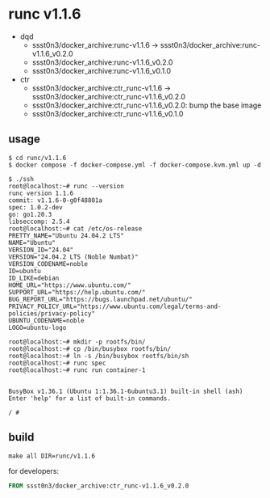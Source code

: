 # runc v1.1.6

* dqd
    * ssst0n3/docker_archive:runc-v1.1.6 -> ssst0n3/docker_archive:runc-v1.1.6_v0.2.0
    * ssst0n3/docker_archive:runc-v1.1.6_v0.2.0
    * ssst0n3/docker_archive:runc-v1.1.6_v0.1.0
* ctr
    * ssst0n3/docker_archive:ctr_runc-v1.1.6 -> ssst0n3/docker_archive:ctr_runc-v1.1.6_v0.2.0
    * ssst0n3/docker_archive:ctr_runc-v1.1.6_v0.2.0: bump the base image
    * ssst0n3/docker_archive:ctr_runc-v1.1.6_v0.1.0

## usage

```shell
$ cd runc/v1.1.6
$ docker compose -f docker-compose.yml -f docker-compose.kvm.yml up -d
```

```shell
$ ./ssh
root@localhost:~# runc --version
runc version 1.1.6
commit: v1.1.6-0-g0f48801a
spec: 1.0.2-dev
go: go1.20.3
libseccomp: 2.5.4
root@localhost:~# cat /etc/os-release 
PRETTY_NAME="Ubuntu 24.04.2 LTS"
NAME="Ubuntu"
VERSION_ID="24.04"
VERSION="24.04.2 LTS (Noble Numbat)"
VERSION_CODENAME=noble
ID=ubuntu
ID_LIKE=debian
HOME_URL="https://www.ubuntu.com/"
SUPPORT_URL="https://help.ubuntu.com/"
BUG_REPORT_URL="https://bugs.launchpad.net/ubuntu/"
PRIVACY_POLICY_URL="https://www.ubuntu.com/legal/terms-and-policies/privacy-policy"
UBUNTU_CODENAME=noble
LOGO=ubuntu-logo
```

```shell
root@localhost:~# mkdir -p rootfs/bin/
root@localhost:~# cp /bin/busybox rootfs/bin/
root@localhost:~# ln -s /bin/busybox rootfs/bin/sh
root@localhost:~# runc spec
root@localhost:~# runc run container-1


BusyBox v1.36.1 (Ubuntu 1:1.36.1-6ubuntu3.1) built-in shell (ash)
Enter 'help' for a list of built-in commands.

/ # 
```

## build

```shell
make all DIR=runc/v1.1.6
```

for developers:

```dockerfile
FROM ssst0n3/docker_archive:ctr_runc-v1.1.6_v0.2.0
```
